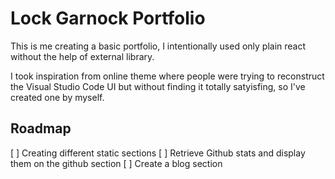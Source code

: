 # Lock Garnock Portfolio

This is me creating a basic portfolio, I intentionally used only plain react without the help of external library.

I took inspiration from online theme where people were trying to reconstruct the Visual Studio Code UI but without finding it totally satyisfing, so I've created one by myself.

## Roadmap

[ ] Creating different static sections
[ ] Retrieve Github stats and display them on the github section
[ ] Create a blog section

